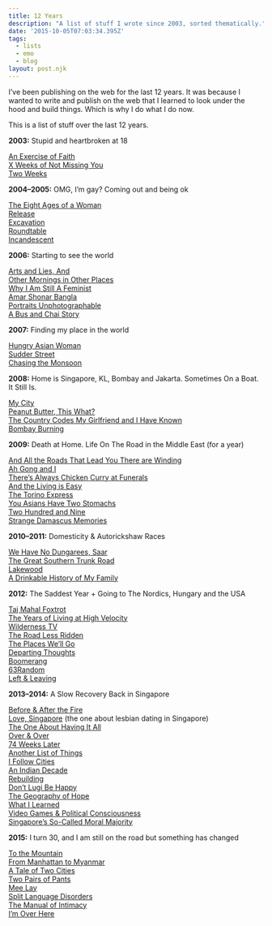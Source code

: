 ```yaml
---
title: 12 Years
description: "A list of stuff I wrote since 2003, sorted thematically."
date: '2015-10-05T07:03:34.395Z'
tags:
  - lists
  - emo
  - blog
layout: post.njk
---
```


I’ve been publishing on the web for the last 12 years. It was because I wanted to write and publish on the web that I learned to look under the hood and build things. Which is why I do what I do now.

This is a list of stuff over the last 12 years.

**2003:** Stupid and heartbroken at 18

[An Exercise of Faith](/posts/an-exercise-of-faith)  
[X Weeks of Not Missing You](/posts/373)  
[Two Weeks](/posts/two-weeks)

**2004–2005:** OMG, I’m gay? Coming out and being ok

[The Eight Ages of a Woman](/posts/the-eight-ages-of-a-woman)  
[Release](/posts/release)  
[Excavation](/posts/excavation)  
[Roundtable](/posts/roundtable)  
[Incandescent](/posts/incandescent)

**2006:** Starting to see the world

[Arts and Lies, And](/posts/art-and-lies-and)  
[Other Mornings in Other Places](/posts/other-mornings-in-other-places)  
[Why I Am Still A Feminist](/posts/why-i-am-still-a-feminist)  
[Amar Shonar Bangla](/posts/amar-shonar-bangla)  
[Portraits Unphotographable](/posts/portraits-unphotographable)  
[A Bus and Chai Story](/posts/a-bus-and-chai-story)

**2007:** Finding my place in the world

[Hungry Asian Woman](/posts/hungry-asian-woman-on-the-road)  
[Sudder Street](/posts/sudder-street)  
[Chasing the Monsoon](/posts/chasing-the-monsoon)

**2008:** Home is Singapore, KL, Bombay and Jakarta. Sometimes On a Boat. It Still Is.

[My City](/posts/my-city)  
[Peanut Butter, This What?](/posts/peanut-butter-this-what)  
[The Country Codes My Girlfriend and I Have Known](/posts/the-country-codes-my-girlfriend-and-i-have-known)  
[Bombay Burning](/posts/bombay-burning)

**2009:** Death at Home. Life On The Road in the Middle East (for a year)

[And All the Roads That Lead You There are Winding](/posts/and-all-the-roads-that-lead-you-there-were-winding)  
[Ah Gong and I](/posts/ah-gong-and-i)  
[There’s Always Chicken Curry at Funerals](/posts/tjere)  
[And the Living is Easy](/posts/and-the-living-is-easy)  
[The Torino Express](/posts/the-torino-express)  
[You Asians Have Two Stomachs](/posts/you-asians-have-two-stomachs)  
[Two Hundred and Nine](/posts/two-hundred-and-nine)  
[Strange Damascus Memories](/posts/strange-damascus-memories)

**2010–2011:** Domesticity & Autorickshaw Races

[We Have No Dungarees, Saar](/posts/we-have-no-dungarees-saar)  
[The Great Southern Trunk Road](/posts/the-great-southern-trunk-road)  
[Lakewood](/posts/lakewood)  
[A Drinkable History of My Family](/posts/a-drinkable-history-of-my-family)

**2012:** The Saddest Year + Going to The Nordics, Hungary and the USA

[Taj Mahal Foxtrot](/posts/taj-mahal-foxtrot)  
[The Years of Living at High Velocity](/posts/the-years-of-living-at-high-velocity)  
[Wilderness TV](/posts/wilderness-tv)  
[The Road Less Ridden](/posts/the-road-less-ridden)  
[The Places We’ll Go](/posts/the-places-well-go)  
[Departing Thoughts](/posts/departing-thoughts)  
[Boomerang](/posts/boomerang)  
[63Random](/posts/63random)  
[Left & Leaving](/posts/left-leaving)

**2013–2014:** A Slow Recovery Back in Singapore

[Before & After the Fire](/posts/before-after-the-fire)  
[Love, Singapore](/posts/love-singapore) (the one about lesbian dating in Singapore)  
[The One About Having It All](/posts/the-one-about-having-it-all)  
[Over & Over](/posts/over-and-over)  
[74 Weeks Later](/posts/74-weeks-later)  
[Another List of Things](/posts/another-list-of-things)  
[I Follow Cities](/posts/i-follow-cities)  
[An Indian Decade](/posts/an-indian-decade)  
[Rebuilding](/posts/rebuilding)  
[Don’t Lugi Be Happy](/posts/dont-lugi-be-happy)  
[The Geography of Hope](/posts/the-geography-of-hope)  
[What I Learned](/posts/what-i-learned)  
[Video Games & Political Consciousness](/posts/videos-games-political-consciousness)  
[Singapore’s So-Called Moral Majority](/posts/singapores-so-called-moral-majority)

**2015:** I turn 30, and I am still on the road but something has changed

[To the Mountain](https://medium.com/keep-learning-keep-growing/to-the-mountain-681f95e2c09)  
[From Manhattan to Myanmar](https://medium.com/myanmars-second-wind/from-manhattan-to-myanmar-1999-8935efa850c2)  
[A Tale of Two Cities](https://medium.com/the-java-diaries/a-tale-of-two-cities-25039b14f89b)  
[Two Pairs of Pants](https://medium.com/the-java-diaries/two-pairs-of-pants-3c3595679f18)  
[Mee Lay](https://medium.com/@skinnylatte/mee-lay-9325091a578f)  
[Split Language Disorders](https://medium.com/@skinnylatte/split-language-disorders-76f16b1cd19f)  
[The Manual of Intimacy](https://medium.com/@skinnylatte/the-manual-of-intimacy-69002df66267)  
[I’m Over Here](https://medium.com/the-lighthouse/i-m-over-here-e8e6168d36d)
